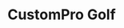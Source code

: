 ---
title: "CustomPro Golf"
address: "Aberdelghy Golf Course, Bells Lane, Lisburn, County Antrim BT27 4QH"
tel: "028 9266 2738"
county: "Antrim"
category: "Pitch And Putt"
type: "Content"
lat: "54.531618"
lng: "-6.02753"
---